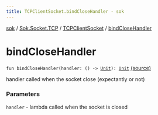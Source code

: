 ```yaml
---
title: TCPClientSocket.bindCloseHandler - sok
---
```


[sok](../../index.html) / [Sok.Socket.TCP](../index.html) / [TCPClientSocket](index.html) / [bindCloseHandler](./bind-close-handler.html)

# bindCloseHandler

`fun bindCloseHandler(handler: () -> `[`Unit`](https://kotlinlang.org/api/latest/jvm/stdlib/kotlin/-unit/index.html)`): `[`Unit`](https://kotlinlang.org/api/latest/jvm/stdlib/kotlin/-unit/index.html) [(source)](https://github.com/SeekDaSky/Sok/tree/master/common/sok-common/src/Sok/Socket/TCP/TCPClientSocket.kt#L25)

handler called when the socket close (expectantly or not)

### Parameters

`handler` - lambda called when the socket is closed